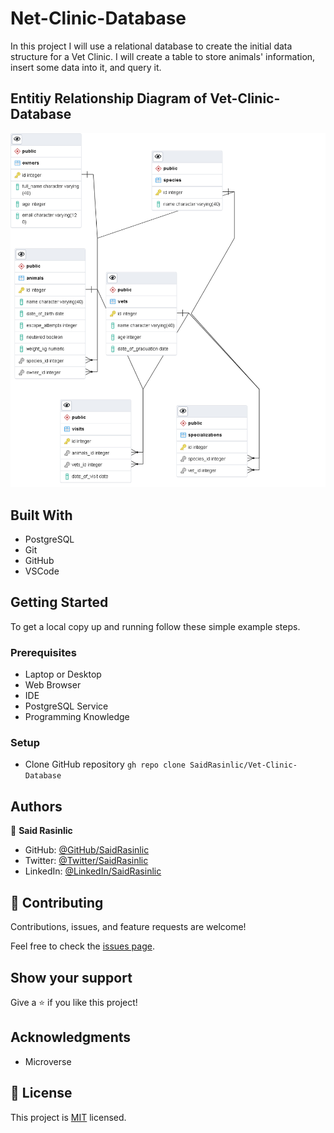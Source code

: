 # Net-Clinic-Database
In this project I will use a relational database to create the initial data structure for a Vet Clinic. I will create a table to store animals' information, insert some data into it, and query it.


## Entitiy Relationship Diagram of Vet-Clinic-Database
![screenshot](./diagrams/vets_table.png)

## Built With

- PostgreSQL
- Git
- GitHub
- VSCode

## Getting Started

To get a local copy up and running follow these simple example steps.

### Prerequisites

- Laptop or Desktop
- Web Browser
- IDE
- PostgreSQL Service
- Programming Knowledge

### Setup

- Clone GitHub repository `gh repo clone SaidRasinlic/Vet-Clinic-Database`


## Authors

👤 **Said Rasinlic**

- GitHub: [@GitHub/SaidRasinlic](https://github.com/SaidRasinlic)
- Twitter: [@Twitter/SaidRasinlic](https://twitter.com/SaidRasinlic)
- LinkedIn: [@LinkedIn/SaidRasinlic](https://www.linkedin.com/in/SaidRasinlic)


## 🤝 Contributing

Contributions, issues, and feature requests are welcome!

Feel free to check the [issues page](../../issues/).

## Show your support

Give a ⭐️ if you like this project!

## Acknowledgments

- Microverse 

## 📝 License

This project is [MIT](LICENSE) licensed.
